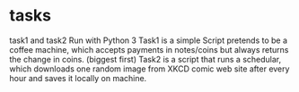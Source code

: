 # tasks
task1 and task2
Run with Python 3
Task1 is a simple Script pretends to be a coffee machine, which accepts payments in notes/coins but always returns the change in coins. (biggest first)
Task2 is a script that runs a schedular, which downloads one random image from XKCD comic web site after every hour and saves it locally on machine.
